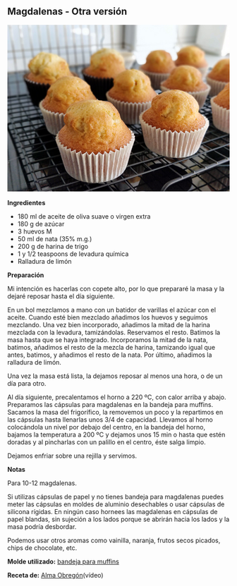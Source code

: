 ## Magdalenas - Otra versión

![Magdalenas](../../uploads/images/magdalenas-otra-nueva-version.jpg "Magdalenas")

**Ingredientes**

- 180 ml de aceite de oliva suave o virgen extra
- 180 g de azúcar
- 3 huevos M
- 50 ml de nata (35% m.g.)
- 200 g de harina de trigo
- 1 y 1/2 teaspoons de levadura química
- Ralladura de limón

**Preparación**

Mi intención es hacerlas con copete alto, por lo que prepararé la masa y la dejaré reposar hasta el día siguiente.

En un bol mezclamos a mano con un batidor de varillas el azúcar con el aceite. Cuando esté bien mezclado añadimos los huevos y seguimos mezclando. Una vez bien incorporado, añadimos la mitad de la harina mezclada con la levadura, tamizándolas. Reservamos el resto. Batimos la masa hasta que se haya integrado. Incorporamos la mitad de la nata, batimos, añadimos el resto de la mezcla de harina, tamizando igual que antes, batimos, y añadimos el resto de la nata. Por último, añadimos la ralladura de limón.

Una vez la masa está lista, la dejamos reposar al menos una hora, o de un día para otro.

Al día siguiente, precalentamos el horno a 220 ºC, con calor arriba y abajo. Preparamos las cápsulas para magdalenas en la bandeja para muffins. Sacamos la masa del frigorífico, la removemos un poco y la repartimos en las cápsulas hasta llenarlas unos 3/4 de capacidad. Llevamos al horno colocándola un nivel por debajo del centro, en la bandeja del horno, bajamos la temperatura a 200 ºC y dejamos unos 15 min o hasta que estén doradas y al pincharlas con un palillo en el centro, éste salga limpio.

Dejamos enfriar sobre una rejilla y servimos.

**Notas**

Para 10-12 magdalenas.

Si utilizas cápsulas de papel y no tienes bandeja para magdalenas puedes meter las cápsulas en moldes de aluminio desechables o usar cápsulas de silicona rígidas. En ningún caso hornees las magdalenas en cápsulas de papel blandas, sin sujeción a los lados porque se abrirán hacia los lados y la masa podría desbordar.

Podemos usar otros aromas como vainilla, naranja, frutos secos picados, chips de chocolate, etc.

**Molde utilizado:** [bandeja para muffins](../../moldes-y-utensilios.md)

**Receta de:** [Alma Obregón](https://www.youtube.com/watch?v=CJqOg2r6Z-A)(vídeo)
